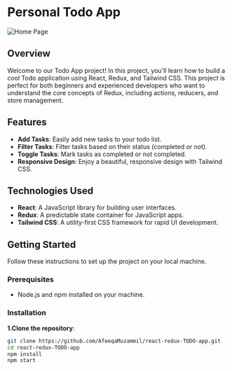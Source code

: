 # Personal Todo App 
![Home Page](path/to/screenshot2.png)

## Overview

Welcome to our Todo App project! In this project, you'll learn how to build a cool Todo application using React, Redux, and Tailwind CSS. This project is perfect for both beginners and experienced developers who want to understand the core concepts of Redux, including actions, reducers, and store management.

## Features

- **Add Tasks**: Easily add new tasks to your todo list.
- **Filter Tasks**: Filter tasks based on their status (completed or not).
- **Toggle Tasks**: Mark tasks as completed or not completed.
- **Responsive Design**: Enjoy a beautiful, responsive design with Tailwind CSS.

## Technologies Used

- **React**: A JavaScript library for building user interfaces.
- **Redux**: A predictable state container for JavaScript apps.
- **Tailwind CSS**: A utility-first CSS framework for rapid UI development.

## Getting Started

Follow these instructions to set up the project on your local machine.

### Prerequisites

- Node.js and npm installed on your machine.

### Installation
**1.Clone the repository**:

   ```bash
   git clone https://github.com/AfeeqaMuzammil/react-redux-TODO-app.git
   cd react-redux-TODO-app
   npm install
   npm start

